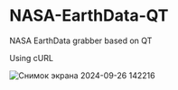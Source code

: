 # NASA-EarthData-QT
NASA EarthData grabber based on QT

Using cURL 


![Снимок экрана 2024-09-26 142216](https://github.com/user-attachments/assets/0fee23ee-82fc-4757-9032-1b7777cdf30e)
